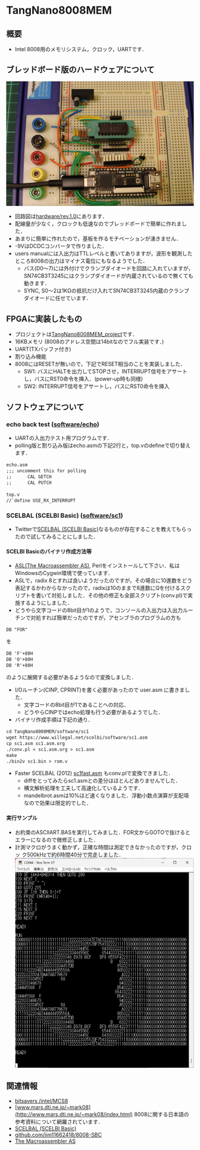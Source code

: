 # TangNano8008MEM
## 概要
- Intel 8008用のメモリシステム，クロック，UARTです．

## ブレッドボード版のハードウェアについて
![](../../images/tangnano8008mem.jpg)
- 回路図は[hardware/rev.1.0](hardware/rev.1.0/)にあります．
- 配線量が少なく，クロックも低速なのでブレッドボードで簡単に作れました．
 - あまりに簡単に作れたので，基板を作るモチベーションが湧きません．
- -9VはDCDCコンバータで作りました．
- users manualには入出力はTTLレベルと書いてありますが，波形を観測したところ8008の出力はマイナス電位にもなるようでした．
  - バス(D0〜7)には外付けでクランプダイオードを回路に入れていますが，SN74CB3T3245にはクランプダイオードが内蔵されているので無くても動きます．
  - SYNC, S0〜2は1KΩの抵抗だけ入れてSN74CB3T3245内蔵のクランプダイオードに任せています．

## FPGAに実装したもの
- プロジェクトは[TangNano8008MEM_project](TangNano8008MEM_project)です．
- 16KBメモリ (8008のアドレス空間は14bitなのでフル実装です．)
- UART(TXバッファ付き)
- 割り込み機能
- 8008にはRESETが無いので，下記でRESET相当のことを実装しました．
  - SW1: バスにHALTを出力してSTOPさせ，INTERRUPT信号をアサートし，バスにRST0命令を挿入．(power-up時も同様)
  - SW2: INTERRUPT信号をアサートし，バスにRST0命令を挿入

## ソフトウェアについて
### echo back test ([software/echo](software/echo))
- UARTの入出力テスト用プログラムです．
- polling版と割り込み版はecho.asmの下記2行と，top.vのdefineで切り替えます．
```
echo.asm
;;; uncomment this for polling
;;  	CAL GETCH
;;  	CAL PUTCH

top.v
//`define USE_RX_INTERRUPT
```

### SCELBAL (SCELBI Basic) ([software/sc1](software/sc1))
- Twitterで[SCELBAL (SCELBI Basic)](https://www.willegal.net/scelbi/scelbal.html)なるものが存在することを教えてもらったので試してみることにしました．

#### SCELBI Basicのバイナリ作成方法等
- [ASL(The Macroassembler AS)](http://john.ccac.rwth-aachen.de:8000/as/), Perlをインストールして下さい．私はWindowsのCygwin環境で使っています．
- ASLで，radix 8とすれば良いようだったのですが，その場合に10進数をどう表記するかわからなかったので，radixは10のままで8進数にQを付けるスクリプトを書いて対処しました．その他の修正も全部スクリプト(conv.pl)で実施するようにしました．
- どうやら文字コードの8bit目が1のようで，コンソールの入出力は入出力ルーチンで対処すれば簡単だったのですが，アセンブラのプログラムの方も
```
DB "FOR"
```
を
```
DB 'F'+80H
DB 'O'+80H
DB 'R'+80H
```
のように展開する必要があるようなので変換しました．
- I/Oルーチン(CINP, CPRINT)を書く必要があったので user.asm に書きました．
  - 文字コードの8bit目が1であることへの対応．
  - どうやらCINPではecho処理も行う必要があるようでした．
- バイナリ作成手順は下記の通り．
```
cd TangNano8008MEM/software/sc1
wget https://www.willegal.net/scelbi/software/sc1.asm
cp sc1.asm sc1.asm.org
./conv.pl < sc1.asm.org > sc1.asm
make
./bin2v sc1.bin > rom.v
```
- Faster SCELBAL (2012) [sc1fast.asm](https://www.willegal.net/scelbi/software/sc1fast.asm) もconv.plで変換できました．
  - diffをとってみたらsc1.asmとの差分はほとんどありませんでした．
  - 構文解析処理を工夫して高速化しているようです．
  - mandelbrot.asmは10%ほど速くなりました．浮動小数点演算が支配項なので効果は限定的でした．

#### 実行サンプル
- お約束のASCIIART.BASを実行してみました．FOR文からGOTOで抜けるとエラーになるので微修正しました．
- 計測マクロがうまく動かず，正確な時間は測定できなかったのですが，クロッ
ク500kHzで約6時間40分で完走しました．
![](../../images/asciiart_8008.png)

## 関連情報
- [bitsavers /intel/MCS8](http://www.bitsavers.org/components/intel/MCS8/)
- [www.mars.dti.ne.jp/~mark08](http://www.mars.dti.ne.jp/~mark08/index.html) 8008に関する日本語の参考資料について網羅されています．
- [SCELBAL (SCELBI Basic)](https://www.willegal.net/scelbi/scelbal.html)
- [github.com/jim11662418/8008-SBC](https://github.com/jim11662418/8008-SBC)
- [The Macroassembler AS](http://john.ccac.rwth-aachen.de:8000/as/)
